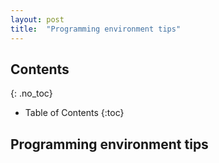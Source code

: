 ```yaml
---
layout: post
title:  "Programming environment tips"
---
```


## Contents
{: .no_toc}

* Table of Contents
{:toc}

## Programming environment tips